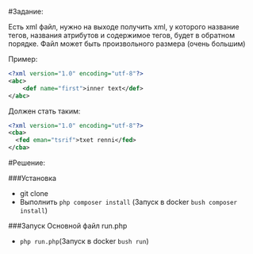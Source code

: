 #Задание:

Есть xml файл, нужно на выходе получить xml, у которого название тегов, названия атрибутов и содержимое тегов, будет в обратном порядке. Файл может быть произвольного размера (очень большим)

Пример:
```xml
<?xml version="1.0" encoding="utf-8"?>
<abc>
    <def name="first">inner text</def>
</abc>
```

Должен стать таким:
```xml
<?xml version="1.0" encoding="utf-8"?>
<cba>
  <fed eman="tsrif">txet renni</fed>
</cba>
```

#Решение:

###Установка
- git clone
- Выполнить `php composer install` (Запуск в docker `bush composer install`)

###Запуск
Основной файл run.php
- `php run.php`(Запуск в docker `bush run`)
